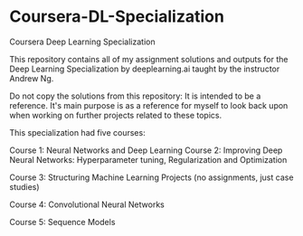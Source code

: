 # Coursera-DL-Specialization
Coursera Deep Learning Specialization

This repository contains all of my assignment solutions and outputs for the Deep Learning Specialization by deeplearning.ai taught by the instructor Andrew Ng. 



Do not copy the solutions from this repository: It is intended to be a reference. It's main purpose is as a reference for myself to look back upon when working on further projects related to these topics. 

This specialization had five courses:

Course 1: Neural Networks and Deep Learning
Course 2: Improving Deep Neural Networks: Hyperparameter tuning, Regularization and Optimization

Course 3: Structuring Machine Learning Projects (no assignments, just case studies)

Course 4: Convolutional Neural Networks

Course 5: Sequence Models





